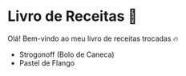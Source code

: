 # Livro de Receitas :cookie:

Olá! Bem-vindo ao meu livro de receitas trocadas :fire:

- Strogonoff (Bolo de Caneca)
- Pastel de Flango
